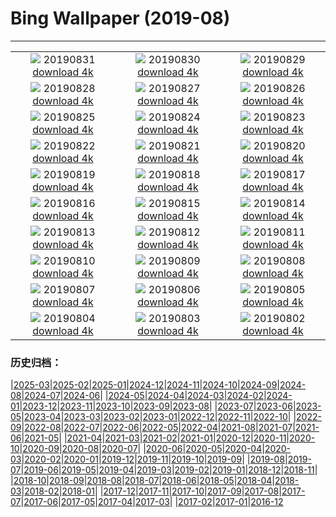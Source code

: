 # Bing Wallpaper (2019-08)
**************
| | | |
| :----: | :----: | :----: |
| ![](https://www.bing.com/th?id=OHR.Slackers_EN-US7258381769_1920x1080.jpg) 20190831 [download 4k](https://www.bing.com/th?id=OHR.Slackers_EN-US7258381769_UHD.jpg) | ![](https://www.bing.com/th?id=OHR.HardeeCoFair_EN-US1477332511_1920x1080.jpg) 20190830 [download 4k](https://www.bing.com/th?id=OHR.HardeeCoFair_EN-US1477332511_UHD.jpg) | ![](https://www.bing.com/th?id=OHR.AsburyParkNJ_EN-US1396213899_1920x1080.jpg) 20190829 [download 4k](https://www.bing.com/th?id=OHR.AsburyParkNJ_EN-US1396213899_UHD.jpg) |
| ![](https://www.bing.com/th?id=OHR.CorsiniGardens_EN-US7010199576_1920x1080.jpg) 20190828 [download 4k](https://www.bing.com/th?id=OHR.CorsiniGardens_EN-US7010199576_UHD.jpg) | ![](https://www.bing.com/th?id=OHR.Krakatoa_EN-US6936534566_1920x1080.jpg) 20190827 [download 4k](https://www.bing.com/th?id=OHR.Krakatoa_EN-US6936534566_UHD.jpg) | ![](https://www.bing.com/th?id=OHR.InteriorRoyalAlbertHall_EN-US6870096316_1920x1080.jpg) 20190826 [download 4k](https://www.bing.com/th?id=OHR.InteriorRoyalAlbertHall_EN-US6870096316_UHD.jpg) |
| ![](https://www.bing.com/th?id=OHR.BlackRockCity_EN-US6804847775_1920x1080.jpg) 20190825 [download 4k](https://www.bing.com/th?id=OHR.BlackRockCity_EN-US6804847775_UHD.jpg) | ![](https://www.bing.com/th?id=OHR.AugustBears_EN-US6742425682_1920x1080.jpg) 20190824 [download 4k](https://www.bing.com/th?id=OHR.AugustBears_EN-US6742425682_UHD.jpg) | ![](https://www.bing.com/th?id=OHR.FarmlandLandscape_EN-US6661316442_1920x1080.jpg) 20190823 [download 4k](https://www.bing.com/th?id=OHR.FarmlandLandscape_EN-US6661316442_UHD.jpg) |
| ![](https://www.bing.com/th?id=OHR.DubaiFountain_EN-US6547955834_1920x1080.jpg) 20190822 [download 4k](https://www.bing.com/th?id=OHR.DubaiFountain_EN-US6547955834_UHD.jpg) | ![](https://www.bing.com/th?id=OHR.MaraRiverCrossing_EN-US6477868211_1920x1080.jpg) 20190821 [download 4k](https://www.bing.com/th?id=OHR.MaraRiverCrossing_EN-US6477868211_UHD.jpg) | ![](https://www.bing.com/th?id=OHR.FinlandCamping_EN-US6396254825_1920x1080.jpg) 20190820 [download 4k](https://www.bing.com/th?id=OHR.FinlandCamping_EN-US6396254825_UHD.jpg) |
| ![](https://www.bing.com/th?id=OHR.ReplicaFlyer_EN-US6328727049_1920x1080.jpg) 20190819 [download 4k](https://www.bing.com/th?id=OHR.ReplicaFlyer_EN-US6328727049_UHD.jpg) | ![](https://www.bing.com/th?id=OHR.LecadaPalmeira_EN-US6234062305_1920x1080.jpg) 20190818 [download 4k](https://www.bing.com/th?id=OHR.LecadaPalmeira_EN-US6234062305_UHD.jpg) | ![](https://www.bing.com/th?id=OHR.DrinkingNectar_EN-US6159843557_1920x1080.jpg) 20190817 [download 4k](https://www.bing.com/th?id=OHR.DrinkingNectar_EN-US6159843557_UHD.jpg) |
| ![](https://www.bing.com/th?id=OHR.GoldRushYukon_EN-US6083758123_1920x1080.jpg) 20190816 [download 4k](https://www.bing.com/th?id=OHR.GoldRushYukon_EN-US6083758123_UHD.jpg) | ![](https://www.bing.com/th?id=OHR.SmogenSweden_EN-US5956786671_1920x1080.jpg) 20190815 [download 4k](https://www.bing.com/th?id=OHR.SmogenSweden_EN-US5956786671_UHD.jpg) | ![](https://www.bing.com/th?id=OHR.HornedAnole_EN-US5022096617_1920x1080.jpg) 20190814 [download 4k](https://www.bing.com/th?id=OHR.HornedAnole_EN-US5022096617_UHD.jpg) |
| ![](https://www.bing.com/th?id=OHR.MartianSouthPole_EN-US4958659135_1920x1080.jpg) 20190813 [download 4k](https://www.bing.com/th?id=OHR.MartianSouthPole_EN-US4958659135_UHD.jpg) | ![](https://www.bing.com/th?id=OHR.AmboseliHerd_EN-US4906595421_1920x1080.jpg) 20190812 [download 4k](https://www.bing.com/th?id=OHR.AmboseliHerd_EN-US4906595421_UHD.jpg) | ![](https://www.bing.com/th?id=OHR.TRNPThunderstorm_EN-US4842762953_1920x1080.jpg) 20190811 [download 4k](https://www.bing.com/th?id=OHR.TRNPThunderstorm_EN-US4842762953_UHD.jpg) |
| ![](https://www.bing.com/th?id=OHR.TrianaBridge_EN-US4751746620_1920x1080.jpg) 20190810 [download 4k](https://www.bing.com/th?id=OHR.TrianaBridge_EN-US4751746620_UHD.jpg) | ![](https://www.bing.com/th?id=OHR.GroveandSkywalk_EN-US4583301548_1920x1080.jpg) 20190809 [download 4k](https://www.bing.com/th?id=OHR.GroveandSkywalk_EN-US4583301548_UHD.jpg) | ![](https://www.bing.com/th?id=OHR.LinyantiLeopard_EN-US4417191333_1920x1080.jpg) 20190808 [download 4k](https://www.bing.com/th?id=OHR.LinyantiLeopard_EN-US4417191333_UHD.jpg) |
| ![](https://www.bing.com/th?id=OHR.NubbleLight_EN-US4307721919_1920x1080.jpg) 20190807 [download 4k](https://www.bing.com/th?id=OHR.NubbleLight_EN-US4307721919_UHD.jpg) | ![](https://www.bing.com/th?id=OHR.WhiteStorksNest_EN-US4226802291_1920x1080.jpg) 20190806 [download 4k](https://www.bing.com/th?id=OHR.WhiteStorksNest_EN-US4226802291_UHD.jpg) | ![](https://www.bing.com/th?id=OHR.ApostleIslands_EN-US4124601738_1920x1080.jpg) 20190805 [download 4k](https://www.bing.com/th?id=OHR.ApostleIslands_EN-US4124601738_UHD.jpg) |
| ![](https://www.bing.com/th?id=OHR.SwiftFox_EN-US3962578167_1920x1080.jpg) 20190804 [download 4k](https://www.bing.com/th?id=OHR.SwiftFox_EN-US3962578167_UHD.jpg) | ![](https://www.bing.com/th?id=OHR.HumpbackSanctuary_EN-US3889583699_1920x1080.jpg) 20190803 [download 4k](https://www.bing.com/th?id=OHR.HumpbackSanctuary_EN-US3889583699_UHD.jpg) | ![](https://www.bing.com/th?id=OHR.WMAerial_EN-US3723194276_1920x1080.jpg) 20190802 [download 4k](https://www.bing.com/th?id=OHR.WMAerial_EN-US3723194276_UHD.jpg) |

### 历史归档：

|[2025-03](/../2025-03/2025-03.md)|[2025-02](/../2025-02/2025-02.md)|[2025-01](/../2025-01/2025-01.md)|[2024-12](/../2024-12/2024-12.md)|[2024-11](/../2024-11/2024-11.md)|[2024-10](/../2024-10/2024-10.md)|[2024-09](/../2024-09/2024-09.md)|[2024-08](/../2024-08/2024-08.md)|[2024-07](/../2024-07/2024-07.md)|[2024-06](/../2024-06/2024-06.md)|
|[2024-05](/../2024-05/2024-05.md)|[2024-04](/../2024-04/2024-04.md)|[2024-03](/../2024-03/2024-03.md)|[2024-02](/../2024-02/2024-02.md)|[2024-01](/../2024-01/2024-01.md)|[2023-12](/../2023-12/2023-12.md)|[2023-11](/../2023-11/2023-11.md)|[2023-10](/../2023-10/2023-10.md)|[2023-09](/../2023-09/2023-09.md)|[2023-08](/../2023-08/2023-08.md)|
|[2023-07](/../2023-07/2023-07.md)|[2023-06](/../2023-06/2023-06.md)|[2023-05](/../2023-05/2023-05.md)|[2023-04](/../2023-04/2023-04.md)|[2023-03](/../2023-03/2023-03.md)|[2023-02](/../2023-02/2023-02.md)|[2023-01](/../2023-01/2023-01.md)|[2022-12](/../2022-12/2022-12.md)|[2022-11](/../2022-11/2022-11.md)|[2022-10](/../2022-10/2022-10.md)|
|[2022-09](/../2022-09/2022-09.md)|[2022-08](/../2022-08/2022-08.md)|[2022-07](/../2022-07/2022-07.md)|[2022-06](/../2022-06/2022-06.md)|[2022-05](/../2022-05/2022-05.md)|[2022-04](/../2022-04/2022-04.md)|[2021-08](/../2021-08/2021-08.md)|[2021-07](/../2021-07/2021-07.md)|[2021-06](/../2021-06/2021-06.md)|[2021-05](/../2021-05/2021-05.md)|
|[2021-04](/../2021-04/2021-04.md)|[2021-03](/../2021-03/2021-03.md)|[2021-02](/../2021-02/2021-02.md)|[2021-01](/../2021-01/2021-01.md)|[2020-12](/../2020-12/2020-12.md)|[2020-11](/../2020-11/2020-11.md)|[2020-10](/../2020-10/2020-10.md)|[2020-09](/../2020-09/2020-09.md)|[2020-08](/../2020-08/2020-08.md)|[2020-07](/../2020-07/2020-07.md)|
|[2020-06](/../2020-06/2020-06.md)|[2020-05](/../2020-05/2020-05.md)|[2020-04](/../2020-04/2020-04.md)|[2020-03](/../2020-03/2020-03.md)|[2020-02](/../2020-02/2020-02.md)|[2020-01](/../2020-01/2020-01.md)|[2019-12](/../2019-12/2019-12.md)|[2019-11](/../2019-11/2019-11.md)|[2019-10](/../2019-10/2019-10.md)|[2019-09](/../2019-09/2019-09.md)|
|[2019-08](/2019-08.md)|[2019-07](/../2019-07/2019-07.md)|[2019-06](/../2019-06/2019-06.md)|[2019-05](/../2019-05/2019-05.md)|[2019-04](/../2019-04/2019-04.md)|[2019-03](/../2019-03/2019-03.md)|[2019-02](/../2019-02/2019-02.md)|[2019-01](/../2019-01/2019-01.md)|[2018-12](/../2018-12/2018-12.md)|[2018-11](/../2018-11/2018-11.md)|
|[2018-10](/../2018-10/2018-10.md)|[2018-09](/../2018-09/2018-09.md)|[2018-08](/../2018-08/2018-08.md)|[2018-07](/../2018-07/2018-07.md)|[2018-06](/../2018-06/2018-06.md)|[2018-05](/../2018-05/2018-05.md)|[2018-04](/../2018-04/2018-04.md)|[2018-03](/../2018-03/2018-03.md)|[2018-02](/../2018-02/2018-02.md)|[2018-01](/../2018-01/2018-01.md)|
|[2017-12](/../2017-12/2017-12.md)|[2017-11](/../2017-11/2017-11.md)|[2017-10](/../2017-10/2017-10.md)|[2017-09](/../2017-09/2017-09.md)|[2017-08](/../2017-08/2017-08.md)|[2017-07](/../2017-07/2017-07.md)|[2017-06](/../2017-06/2017-06.md)|[2017-05](/../2017-05/2017-05.md)|[2017-04](/../2017-04/2017-04.md)|[2017-03](/../2017-03/2017-03.md)|
|[2017-02](/../2017-02/2017-02.md)|[2017-01](/../2017-01/2017-01.md)|[2016-12](/../2016-12/2016-12.md)